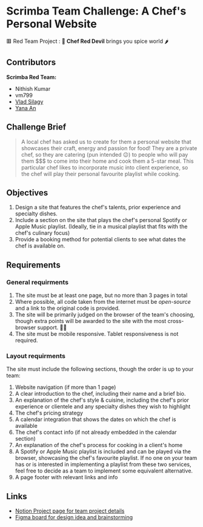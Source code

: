 # Scrimba Team Challenge: A Chef's Personal Website 

🟥 Red Team Project : 👺 **Chef Red Devil** brings you spice world 🌶

## Contributors 
**Scrimba Red Team:**
- Nithish Kumar
- vm799 
- [Vlad Silagy](https://github.com/vladsilagy)
- [Yana An](https://github.com/yana-an-dev)


## Challenge Brief 
> A local chef has asked us to create for them a personal website that showcases their craft, energy and passion for food! 
> They are a private chef, so they are catering (pun intended 😉) to people who will pay them $$$ to come into their home and cook them a 5-star meal.
> This particular chef likes to incorporate music into client experience, so the chef will play their personal favourite playlist while cooking.

## Objectives

1. Design a site that features the chef's talents, prior experience and specialty dishes.
2. Include a section on the site that plays the chef's personal Spotify or Apple Music playlist. (Ideally, tie in a musical playlist that fits with the chef's culinary focus)
3. Provide a booking method for potential clients to see what dates the chef is available on.

## Requirements

### General requirments
1. The site must be at least one page, but no more than 3 pages in total
2. Where possible, all code taken from the internet must be *open-source* and a link to the original code is provided.
3. The site will be primarily judged on the browser of the team's choosing, though extra points will be awarded to the site with the most cross-browser support. 🤷‍♂️
4. The site must be mobile responsive. Tablet responsiveness is not required.

### Layout requirments
The site must include the following sections, though the order is up to your team:
1. Website navigation (if more than 1 page)
2. A clear introduction to the chef, including their name and a brief bio.
3. An explanation of the chef's style & cuisine, including the chef's prior experience or clientele and any specialty dishes they wish to highlight
4. The chef's pricing strategy
5. A calendar integration that shows the dates on which the chef is available
6. The chef's contact info (if not already embedded in the calendar section)
7. An explanation of the chef's process for cooking in a client's home
8. A Spotify or Apple Music playlist is included and can be played via the browser, showcasing the chef's favourite playlist. If no one on your team has or is interested in implementing a playlist from these two services, feel free to decide as a team to implement some equivalent alternative.
9. A page footer with relevant links and info

## Links 
- [Notion Project page for team project details](https://sore-cup-eae.notion.site/A-Chef-s-Personal-Website-c22cccecdd734af7bee576c8bdfe2c24)
- [Figma board for design idea and brainstorming](https://www.figma.com/file/SbCMa6CsrHBDQAt3ej4xLg/Challenge-1?node-id=0%3A1)
